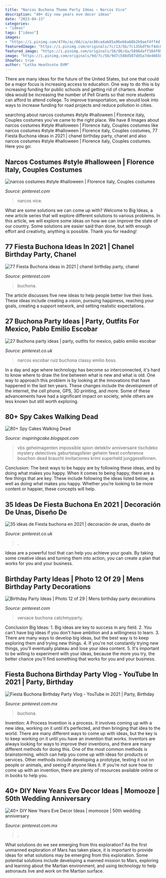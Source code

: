 ```yaml
---
title: "Narcos Buchona Theme Party Ideas ~ Narcos Vice"
description: "40+ diy new years eve decor ideas"
date: "2023-04-13"
categories:
- "ideas"
tags: ["ideas"]
images:
- "https://i.pinimg.com/474x/ac/86/ca/ac86ca4ab85a96eb6a68b2b9aef4ff4d.jpg"
featuredImage: "https://i.pinimg.com/originals/7c/13/5b/7c135bdf9cf4dc013b3d22252b500a18.jpg?-agency-d3-halloween-party-kids-police-birthday-party-detective-party"
featured_image: "https://i.pinimg.com/originals/58/96/da/5896daff384f05146bb20b2cd88a48fd.jpg"
image: "https://i.pinimg.com/originals/9d/7c/58/9d7c588d507dd5a7de46658f69251de7.jpg"
ShowToc: true
author: "Letha Heathcote DVM"
---
```



There are many ideas for the future of the United States, but one that could be a major focus is increasing access to education. One way to do this is by increasing funding for public schools and getting rid of charters. Another idea would be increasing the number of Pell Grants so that more students can afford to attend college. To improve transportation, we should look into ways to increase funding for road projects and reduce pollution in cities.

	

		
searching about narcos costumes #style #halloween | Florence italy, Couples costumes you've came to the right place. We have 8 Images about narcos costumes #style #halloween | Florence italy, Couples costumes like narcos costumes #style #halloween | Florence italy, Couples costumes, 77 Fiesta Buchona ideas in 2021 | chanel birthday party, chanel and also narcos costumes #style #halloween | Florence italy, Couples costumes. Here you go:
		
    
## Narcos Costumes #style #halloween | Florence Italy, Couples Costumes

<img loading=lazy src="https://i.pinimg.com/originals/58/96/da/5896daff384f05146bb20b2cd88a48fd.jpg" onerror="this.onerror=null;this.src='https://tse2.mm.bing.net/th?id=OIP.P7ztQg_ESpsK2pSdcwIZCgHaHa&amp;pid=15.1';" alt="narcos costumes #style #halloween | Florence italy, Couples costumes">

_Source: pinterest.com_

>narcos vice. 

	

What are some solutions we can come up with?
Welcome to Big Ideas, a new article series that will explore different solutions to various problems. In this article, we will explore some ideas on how we can improve the state of our country. Some solutions are easier said than done, but with enough effort and creativity, anything is possible. Thank you for reading!

    
## 77 Fiesta Buchona Ideas In 2021 | Chanel Birthday Party, Chanel

<img loading=lazy src="https://i.pinimg.com/474x/b6/c2/5b/b6c25b0ad4f28526925e966be90247b1.jpg" onerror="this.onerror=null;this.src='https://tse2.mm.bing.net/th?id=OIP.OL5AmbhMEYQ9BLBSonac1QAAAA&amp;pid=15.1';" alt="77 Fiesta Buchona ideas in 2021 | chanel birthday party, chanel">

_Source: pinterest.com_

>buchona. 

	

The article discusses five new ideas to help people better live their lives. These ideas include creating a vision, pursuing happiness, reaching your goals, creating a support network, and setting realistic expectations.

    
## 27 Buchona Party Ideas | Party, Outfits For Mexico, Pablo Emilio Escobar

<img loading=lazy src="https://i.pinimg.com/474x/ac/86/ca/ac86ca4ab85a96eb6a68b2b9aef4ff4d.jpg" onerror="this.onerror=null;this.src='https://tse3.mm.bing.net/th?id=OIP.VeaTefuxaV2h1Blkxi8EkAAAAA&amp;pid=15.1';" alt="27 Buchona party ideas | party, outfits for mexico, pablo emilio escobar">

_Source: pinterest.co.uk_

>narcos escobar ruiz buchona classy emilio boss. 

	

In a day and age where technology has become so interconnected, it's hard to know where to draw the line between what is new and what is old. One way to approach this problem is by looking at the innovations that have happened in the last ten years. These changes include the development of the internet, the cell phone, GPS, 3D printing, and more. Some of these advancements have had a significant impact on society, while others are less known but still worth exploring.

    
## 80+ Spy Cakes Walking Dead

<img loading=lazy src="https://i.pinimg.com/originals/7c/13/5b/7c135bdf9cf4dc013b3d22252b500a18.jpg?-agency-d3-halloween-party-kids-police-birthday-party-detective-party" onerror="this.onerror=null;this.src='https://tse2.mm.bing.net/th?id=OIP.Locr9jPdv4rNGs6m9VUkXgHaJ4&amp;pid=15.1';" alt="80+ Spy Cakes Walking Dead">

_Source: inspiringcake.blogspot.com_

>vbs geheimagenten impossible spion detektiv anniversaire tischdeko mystery detectives geburtstagsfeier geheim feest conference bouchon dead braucht invitaciones krimi superheld junggesellinnen. 

	

Conclusion: The best ways to be happy are by following these ideas, and by doing what makes you happy.
When it comes to being happy, there are a few things that are key. These include following the ideas listed below, as well as doing what makes you happy. Whether you’re looking to be more content or happier, these concepts will help.

    
## 35 Ideas De Fiesta Buchona En 2021 | Decoración De Unas, Diseño De

<img loading=lazy src="https://i.pinimg.com/474x/f6/97/0e/f6970efd4e4632a0e6475135cb24ee51.jpg" onerror="this.onerror=null;this.src='https://tse1.mm.bing.net/th?id=OIP.uI_vvjwT9bXN5hm8J8wf_AAAAA&amp;pid=15.1';" alt="35 ideas de Fiesta buchona en 2021 | decoración de unas, diseño de">

_Source: pinterest.co.uk_

>. 

	

Ideas are a powerful tool that can help you achieve your goals. By taking some creative ideas and turning them into action, you can create a plan that works for you and your business.

    
## Birthday Party Ideas | Photo 12 Of 29 | Mens Birthday Party Decorations

<img loading=lazy src="https://i.pinimg.com/736x/be/a2/af/bea2af1fce862d27d62efc381143dc09.jpg" onerror="this.onerror=null;this.src='https://tse1.mm.bing.net/th?id=OIP.4nAoAv6zaz3o5gK9lnq1mQHaJ4&amp;pid=15.1';" alt="Birthday Party Ideas | Photo 12 of 29 | Mens birthday party decorations">

_Source: pinterest.com_

>versace buchona catchmyparty. 

	

Conclusion
Big Ideas: 1. Big ideas are key to success in any field.
2. You can't have big ideas if you don't have ambition and a willingness to learn.
3. There are many ways to develop big ideas, but the best way is to keep exploring them and trying new things.
4. If you're not constantly trying new things, you'll eventually plateau and lose your idea content.
5. It's important to be willing to experiment with your ideas, because the more you try, the better chance you'll find something that works for you and your business.

    
## Fiesta Buchona Birthday Party Vlog - YouTube In 2021 | Party, Birthday

<img loading=lazy src="https://i.pinimg.com/originals/72/9c/98/729c9839d45a068f8f53f5c4cf62bfe2.jpg" onerror="this.onerror=null;this.src='https://tse1.mm.bing.net/th?id=OIP.16vDG4egGjYLnLT-JbFDKgHaFj&amp;pid=15.1';" alt="Fiesta Buchona Birthday Party Vlog - YouTube in 2021 | Party, Birthday">

_Source: pinterest.com.mx_

>buchona. 

	

Invention: A Process
Invention is a process. It involves coming up with a new idea, working on it until it’s perfected, and then bringing that idea to the world. There are many different ways to come up with ideas, but the key is to keep working on it until you have an invention that works. Inventors are always looking for ways to improve their inventions, and there are many different methods for doing this. One of the most common methods is brainstorming, which can help you come up with ideas for products or services. Other methods include developing a prototype, testing it out on people or animals, and seeing if anyone likes it. If you’re not sure how to come up with an invention, there are plenty of resources available online or in books to help you.

    
## 40+ DIY New Years Eve Decor Ideas | Momooze | 50th Wedding Anniversary

<img loading=lazy src="https://i.pinimg.com/originals/9d/7c/58/9d7c588d507dd5a7de46658f69251de7.jpg" onerror="this.onerror=null;this.src='https://tse2.mm.bing.net/th?id=OIP.6ZKeE2heRhxbuLhFMAf62gAAAA&amp;pid=15.1';" alt="40+ DIY New Years Eve Decor Ideas | momooze | 50th wedding anniversary">

_Source: pinterest.com.mx_

>. 

	

What solutions do we see emerging from this exploration?
As the first unmanned exploration of Mars has taken place, it is important to provide ideas for what solutions may be emerging from this exploration. Some potential solutions include developing a manned mission to Mars, exploring and learning about the Martian environment, and using technology to help astronauts live and work on the Martian surface.

